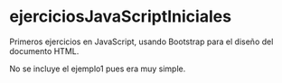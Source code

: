 # ejerciciosJavaScriptIniciales

Primeros ejercicios en JavaScript, usando Bootstrap para el diseño del documento HTML.

No se incluye el ejemplo1 pues era muy simple.
